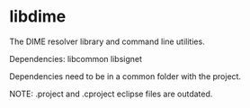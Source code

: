 libdime
=======

The DIME resolver library and command line utilities.

Dependencies:
libcommon
libsignet

Dependencies need to be in a common folder with the project.


NOTE: .project and .cproject eclipse files are outdated.

